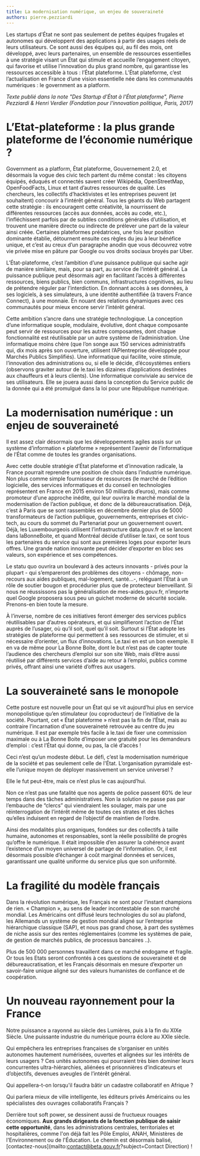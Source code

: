 ```yaml
---
title: La modernisation numérique, un enjeu de souveraineté
authors: pierre.pezziardi
---
```

Les startups d'État ne sont pas seulement de petites équipes frugales et autonomes qui développent des applications à partir des usages réels de leurs utilisateurs. Ce sont aussi des équipes qui, au fil des mois, ont développé, avec leurs partenaires, un ensemble de ressources essentielles à une stratégie visant un État qui stimule et accueille l’engagement citoyen, qui favorise et utilise l’innovation du plus grand nombre, qui garantisse les ressources accessible à tous : l’État plateforme.
L’État plateforme, c’est l’actualisation en France d’une vision essentielle née dans les communautés numériques : le government as a platform.

_Texte publié dans la note "Des Startup d'État à l'État plateforme", Pierre Pezziardi & Henri Verdier (Fondation pour l'innovation politique, Paris, 2017)_

<!--more-->

# L’Etat-plateforme : la plus grande plateforme de l’économie numérique ?
Government as a platform, État plateforme, Gouvernement 2.0, et désormais la vogue des civic tech partent du même constat : les citoyens équipés, éduqués et connectés savent créer Wikipédia, OpenStreetMap, OpenFoodFacts, Linux et tant d’autres ressources de qualité. Les chercheurs, les collectifs d’hacktivistes et les entreprises peuvent (et souhaitent) concourir à l’intérêt général. Tous les géants du Web partagent cette stratégie : ils encouragent cette créativité, la nourrissent de différentes ressources (accès aux données, accès au code, etc.), l’infléchissent parfois par de subtiles conditions générales d’utilisation, et trouvent une manière directe ou indirecte de prélever une part de la valeur ainsi créée. Certaines plateformes prédatrices, une fois leur position dominante établie, détournent ensuite ces règles du jeu à leur bénéfice unique, et c’est au creux d’un paragraphe anodin que vous découvrez votre vie privée mise en pâture par Google ou vos droits sociaux broyés par Uber.

L’État-plateforme, c’est l’ambition d’une puissance publique qui sache agir de manière similaire, mais, pour sa part, au service de l’intérêt général. La puissance publique peut désormais agir en facilitant l’accès à différentes ressources, biens publics, bien communs, infrastructures cognitives, au lieu de prétendre réguler par l’interdiction. En donnant accès à ses données, à ses logiciels, à ses simulateurs, à une identité authentifiée (à travers France Connect), à une monnaie. En nouant des relations dynamiques avec ces communautés pour mieux encore servir l’intérêt général.

Cette ambition s’ancre dans une stratégie technologique. La conception d’une informatique souple, modulaire, évolutive, dont chaque composante peut servir de ressources pour les autres composantes, dont chaque fonctionnalité est réutilisable par un autre système de l’administration. Une informatique moins chère (que l’on songe aux 150 services administratifs qui, dix mois après son ouverture, utilisent l’APIentreprise développée pour Marchés Publics Simplifiés). Une informatique qui facilite, voire stimule, l’innovation des administrations ou, si elle le décide, d’écosystèmes entiers (observons graviter autour de le.taxi les dizaines d’applications destinées aux chauffeurs et à leurs clients). Une informatique conviviale au service de ses utilisateurs. Elle se jouera aussi dans la conception du Service public de la donnée qui a été promulgué dans la loi pour une République numérique.

# La modernisation numérique : un enjeu de souveraineté
Il est assez clair désormais que les développements agiles assis sur un système d’information « plateforme » représentent l’avenir de l’informatique de l’État comme de toutes les grandes organisations.

Avec cette double stratégie d’État plateforme et d’innovation radicale, la France pourrait reprendre une position de choix dans l’industrie numérique. Non plus comme simple fournisseur de ressources (le marché de l’édition logicielle, des services informatiques et du conseil en technologies représentent en France en 2015 environ 50 milliards d’euros), mais comme promoteur d’une approche inédite, qui leur ouvrira le marché mondial de la modernisation de l’action publique, et donc de la débureaucratisation. Déjà, c’est à Paris que se sont rassemblés en décembre dernier plus de 5000 transformateurs de l’action publique, gouvernements, entreprises et civic-tech, au cours du sommet du Partenariat pour un gouvernement ouvert. Déjà, les Luxembourgeois utilisent l’infrastructure data.gouv.fr et se lancent dans laBonneBoite, et quand Montréal décide d’utiliser le.taxi, ce sont tous les partenaires du service qui sont aux premières loges pour exporter leurs offres. Une grande nation innovante peut décider d’exporter en bloc ses valeurs, son expérience et ses compétences.

Le statu quo ouvrira un boulevard à des acteurs innovants - privés pour la plupart - qui s’empareront des problèmes des citoyens - chômage, non-recours aux aides publiques, mal-logement, santé…-, reléguant l’État à un rôle de soutier bougon et procédurier plus que de protecteur bienveillant. Si nous ne réussissons pas la généralisation de mes-aides.gouv.fr, n’importe quel Google proposera sous peu un guichet moderne de sécurité sociale. Prenons-en bien toute la mesure.

À l’inverse, nombre de ces initiatives feront émerger des services publics réutilisables par d’autres opérateurs, et qui simplifieront l’action de l’État auprès de l’usager, où qu’il soit, quel qu’il soit. Surtout si l’État adopte les stratégies de plateforme qui permettent à ses ressources de stimuler, et si nécessaire d’orienter, un flux d’innovations. Le.taxi en est un bon exemple. Il en va de même pour La Bonne Boîte, dont le but n’est pas de capter toute l’audience des chercheurs d’emploi sur son site Web, mais d’être aussi réutilisé par différents services d’aide au retour à l’emploi, publics comme privés, offrant ainsi une variété d’offres aux usagers.

# La souveraineté sans le monopole
Cette posture est nouvelle pour un État qui se vit aujourd’hui plus en service monopolistique qu’en stimulateur (ou coproducteur) de l’initiative de la société. Pourtant, cet « État plateforme » n’est pas la fin de l’État, mais au contraire l’incarnation d’une souveraineté retrouvée au centre du jeu numérique. Il est par exemple très facile à le.taxi de fixer une commission maximale ou à La Bonne Boite d’imposer une gratuité pour les demandeurs d’emploi : c’est l’État qui donne, ou pas, la clé d’accès !

Ceci n’est qu’un modeste début. Le défi, c’est la modernisation numérique de la société et pas seulement celle de l'État. L’organisation pyramidale est-elle l’unique moyen de déployer massivement un service universel ?

Elle le fut peut-être, mais ce n’est plus le cas aujourd’hui.

Non ce n’est pas une fatalité que nos agents de police passent 60% de leur temps dans des tâches administratives. Non la solution ne passe pas par l’embauche de “clercs” qui viendraient les soulager, mais par une réinterrogation de l’intérêt même de toutes ces strates et des tâches qu’elles induisent en regard de l’objectif de maintien de l’ordre.

Ainsi des modalités plus organiques, fondées sur des collectifs à taille humaine, autonomes et responsables, sont la réelle possibilité de progrès qu’offre le numérique. Il était impossible d’en assurer la cohérence avant l’existence d’un moyen universel de partage de l’information. Or, il est désormais possible d’échanger à coût marginal données et services, garantissant une qualité uniforme du service plus que son uniformité.

# La fragilité du modèle français
Dans la révolution numérique, les Français ne sont pour l’instant champions de rien. « Champion », au sens de leader incontestable de son marché mondial. Les Américains ont diffusé leurs technologies du sol au plafond, les Allemands un système de gestion mondial aligné sur l’entreprise hiérarchique classique (SAP), et nous pas grand chose, à part des systèmes de niche assis sur des rentes réglementaires (comme les systèmes de paie, de gestion de marchés publics, de processus bancaires ..).

Plus de 500 000 personnes travaillent dans ce marché endogame et fragile. Or tous les Etats seront confrontés à ces questions de souveraineté et de débureaucratisation, et les Français désormais en mesure d’exporter un savoir-faire unique aligné sur des valeurs humanistes de confiance et de coopération.

# Un nouveau rayonnement pour la France
Notre puissance a rayonné au siècle des Lumières, puis à la fin du XIXe Siècle. Une puissante industrie du numérique pourra éclore au XXIe siècle.

Qui empêchera les entreprises françaises de s’organiser en unités autonomes hautement numérisées, ouvertes et alignées sur les intérêts de leurs usagers ? Ces unités autonomes qui pourraient très bien dominer leurs concurrentes ultra-hiérarchies, aliénées et prisonnières d’indicateurs et d’objectifs, devenues aveugles de l’intérêt général.

Qui appellera-t-on lorsqu'il faudra bâtir un cadastre collaboratif en Afrique ?

Qui parlera mieux de ville intelligente, les éditeurs privés Américains ou les spécialistes des ouvrages collaboratifs Français ?

Derrière tout soft power, se dessinent aussi de fructueux rouages économiques. **Aux grands dirigeants de la fonction publique de saisir cette opportunité**, dans les administrations centrales, territoriales et hospitalières, comme l'on déjà fait les Pôle Emploi, ANAH, Ministères de l'Environnement ou de l'Éducation. Le chemin est désormais balisé, [contactez-nous](mailto:contact@beta.gouv.fr?subject=Contact Direction) !
